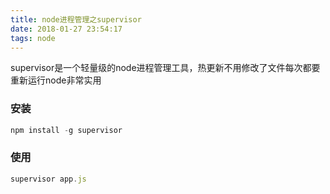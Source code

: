 ```yaml
---
title: node进程管理之supervisor
date: 2018-01-27 23:54:17
tags: node
---
```


supervisor是一个轻量级的node进程管理工具，热更新不用修改了文件每次都要重新运行node非常实用

### 安装

```js
npm install -g supervisor
```

### 使用

```js
supervisor app.js
```

